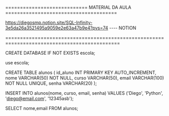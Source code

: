 ============================ MATERIAL DA AULA ======================================

https://diegosmp.notion.site/SQL-Infinity-3e5da26a3521495a9059e2e63a47b9e4?pvs=74    ---- NOTION

=============================================================================================

CREATE DATABASE IF NOT EXISTS escola;

use escola;

CREATE TABLE alunos (
	id_aluno INT PRIMARY KEY AUTO_INCREMENT,
    nome VARCHAR(50) NOT NULL,
    curso VARCHAR(50),
    email VARCHAR(100) NOT NULL UNIQUE,
    senha VARCHAR(20)
);


INSERT INTO alunos(nome, curso, email, senha)
VALUES ('Diego', 'Python', 'diego@email.com', '12345asb');



SELECT nome,email FROM alunos;

